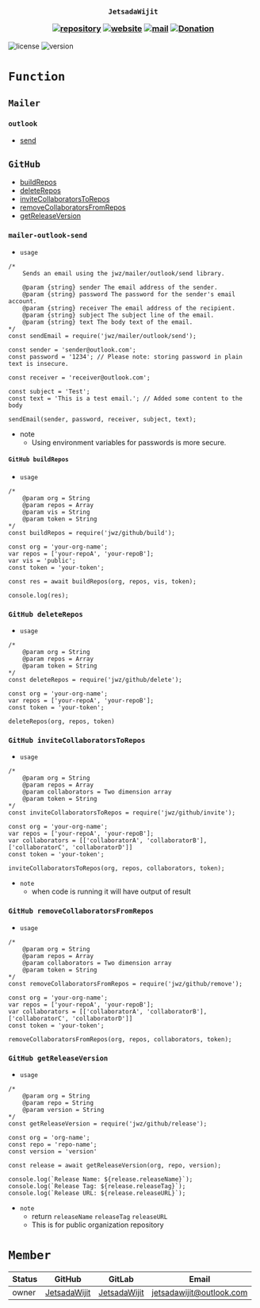 <h3 align="center">

`JetsadaWijit`

[![repository](https://img.shields.io/badge/repository-white)](https://github.com/jetsadawijit/npmjs)
[![website](https://img.shields.io/badge/website-white)](https://jetsadawijit.github.io/npmjs-website)
[![mail](https://img.shields.io/badge/mail-white)](mailto:jetsadawijit@outlook.com)
[![Donation](https://img.shields.io/badge/donation-white)](https://jetsadawijit.github.io/donation)

</h3>

![license](https://img.shields.io/badge/license-MIT-blue) ![version](https://img.shields.io/badge/version-1.7.3-blue)

# `Function`

## `Mailer`

### `outlook`

- [send](#mailer-outlook-send)

## `GitHub`

- [buildRepos](#github-buildrepos)
- [deleteRepos](#github-deleterepos)
- [inviteCollaboratorsToRepos](#github-invitecollaboratorstorepos)
- [removeCollaboratorsFromRepos](#github-removecollaboratorsfromrepos)
- [getReleaseVersion](#github-getreleaseversion)

### `mailer-outlook-send`

- `usage`

```
/*
    Sends an email using the jwz/mailer/outlook/send library.

    @param {string} sender The email address of the sender.
    @param {string} password The password for the sender's email account.
    @param {string} receiver The email address of the recipient.
    @param {string} subject The subject line of the email.
    @param {string} text The body text of the email.
*/
const sendEmail = require('jwz/mailer/outlook/send');

const sender = 'sender@outlook.com';
const password = '1234'; // Please note: storing password in plain text is insecure.

const receiver = 'receiver@outlook.com';

const subject = 'Test';
const text = 'This is a test email.'; // Added some content to the body

sendEmail(sender, password, receiver, subject, text);
```

- note
    - Using environment variables for passwords is more secure.

#### `GitHub buildRepos`

- `usage`

```
/*
    @param org = String
    @param repos = Array
    @param vis = String
    @param token = String
*/
const buildRepos = require('jwz/github/build');

const org = 'your-org-name';
var repos = ['your-repoA', 'your-repoB'];
var vis = 'public';
const token = 'your-token';

const res = await buildRepos(org, repos, vis, token);

console.log(res);
```

### `GitHub deleteRepos`

- `usage`

```
/*
    @param org = String
    @param repos = Array
    @param token = String
*/
const deleteRepos = require('jwz/github/delete');

const org = 'your-org-name';
var repos = ['your-repoA', 'your-repoB'];
const token = 'your-token';

deleteRepos(org, repos, token)
```

### `GitHub inviteCollaboratorsToRepos`

- `usage`

```
/*
    @param org = String
    @param repos = Array
    @param collaborators = Two dimension array
    @param token = String
*/
const inviteCollaboratorsToRepos = require('jwz/github/invite');

const org = 'your-org-name';
var repos = ['your-repoA', 'your-repoB'];
var collaborators = [['collaboratorA', 'collaboratorB'], ['collaboratorC', 'collaboratorD']]
const token = 'your-token';

inviteCollaboratorsToRepos(org, repos, collaborators, token);
```

- `note`
    - when code is running it will have output of result

### `GitHub removeCollaboratorsFromRepos`

- `usage`

```
/*
    @param org = String
    @param repos = Array
    @param collaborators = Two dimension array
    @param token = String
*/
const removeCollaboratorsFromRepos = require('jwz/github/remove');

const org = 'your-org-name';
var repos = ['your-repoA', 'your-repoB'];
var collaborators = [['collaboratorA', 'collaboratorB'], ['collaboratorC', 'collaboratorD']]
const token = 'your-token';

removeCollaboratorsFromRepos(org, repos, collaborators, token);
```

### `GitHub getReleaseVersion`

- `usage`

```
/* 
    @param org = String
    @param repo = String
    @param version = String
*/
const getReleaseVersion = require('jwz/github/release');

const org = 'org-name';
const repo = 'repo-name';
const version = 'version'

const release = await getReleaseVersion(org, repo, version);

console.log(`Release Name: ${release.releaseName}`);
console.log(`Release Tag: ${release.releaseTag}`);
console.log(`Release URL: ${release.releaseURL}`);
```

- `note`
    - return `releaseName` `releaseTag` `releaseURL`
    - This is for public organization repository
# `Member`

|Status|GitHub|GitLab|Email|
|-|-|-|-|
|owner|[JetsadaWijit](https://github.com/JetsadaWijit)|[JetsadaWijit](https://gitlab.com/JetsadaWijit)|jetsadawijit@outlook.com|
